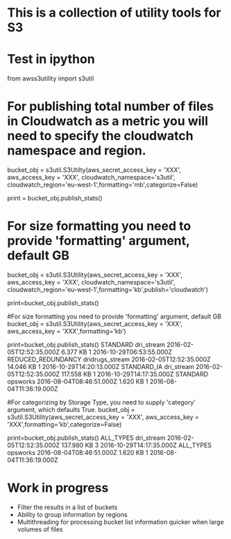 # This is a collection of utility tools for S3 

# Test in ipython

from awss3utility import s3util

# For publishing total number of files in Cloudwatch as a metric you will need to specify the cloudwatch namespace and region.
bucket_obj = s3util.S3Utilty(aws_secret_access_key = 'XXX', aws_access_key = 'XXX', cloudwatch_namespace='s3util', cloudwatch_region='eu-west-1',formatting='mb',categorize=False)

print = bucket_obj.publish_stats()


# For size formatting you need to provide 'formatting' argument, default GB
bucket_obj = s3util.S3Utility(aws_secret_access_key = 'XXX', aws_access_key = 'XXX', cloudwatch_namespace='s3util', cloudwatch_region='eu-west-1',formatting='kb',publish='cloudwatch')

print=bucket_obj.publish_stats()


#For size formatting you need to provide 'formatting' argument, default GB
bucket_obj = s3util.S3Utility(aws_secret_access_key = 'XXX', aws_access_key = 'XXX',formatting='kb')

print=bucket_obj.publish_stats()
STANDARD        dri_stream 2016-02-05T12:52:35.000Z        6.377 KB        1       2016-10-29T06:53:55.000Z
REDUCED_REDUNDANCY      dridrugs_stream 2016-02-05T12:52:35.000Z        14.046 KB       1       2016-10-29T14:20:13.000Z
STANDARD_IA     dri_stream 2016-02-05T12:52:35.000Z        117.558 KB      1       2016-10-29T14:17:35.000Z
STANDARD        opsworks    2016-08-04T08:46:51.000Z        1.620 KB        1       2016-08-04T11:36:19.000Z

#For categorizing by Storage Type, you need to supply 'category' argument, which defaults True.
bucket_obj = s3util.S3Utility(aws_secret_access_key = 'XXX', aws_access_key = 'XXX',formatting='kb',categorize=False)

print=bucket_obj.publish_stats()
ALL_TYPES       dri_stream 2016-02-05T12:52:35.000Z        137.980 KB      3       2016-10-29T14:17:35.000Z
ALL_TYPES       opsworks    2016-08-04T08:46:51.000Z        1.620 KB        1       2016-08-04T11:36:19.000Z

# Work in progress
- Filter the results in a list of buckets
- Ability to group information by regions
- Multithreading for processing bucket list information quicker when large volumes of files

